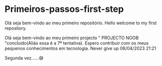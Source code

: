 # Primeiros-passos-first-step
Olá seja bem-vindo ao meu primeiro repositório. Hello welcome to my first repository.

Olá seja bem-vindo ao meu primeiro projecto " PROJECTO NOOB "concluido(Aliás essa é a 7ª tentativa).
Espero contribuir com os meus pequenos conhecimentos em tecnologia.
Never give up
     06/04/2023 21:21

Segunda vez......😅
